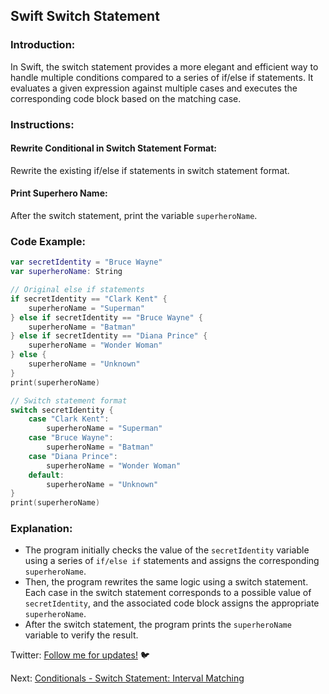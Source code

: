 ## Swift Switch Statement

### Introduction:

In Swift, the switch statement provides a more elegant and efficient way to handle multiple conditions compared to a series of if/else if statements. It evaluates a given expression against multiple cases and executes the corresponding code block based on the matching case.

### Instructions:

#### Rewrite Conditional in Switch Statement Format:

Rewrite the existing if/else if statements in switch statement format.

#### Print Superhero Name:

After the switch statement, print the variable `superheroName`.

### Code Example:

```swift
var secretIdentity = "Bruce Wayne"
var superheroName: String

// Original else if statements
if secretIdentity == "Clark Kent" {
    superheroName = "Superman"
} else if secretIdentity == "Bruce Wayne" {
    superheroName = "Batman"
} else if secretIdentity == "Diana Prince" {
    superheroName = "Wonder Woman"
} else {
    superheroName = "Unknown"
}
print(superheroName)

// Switch statement format
switch secretIdentity {
    case "Clark Kent":
        superheroName = "Superman"
    case "Bruce Wayne":
        superheroName = "Batman"
    case "Diana Prince":
        superheroName = "Wonder Woman"
    default:
        superheroName = "Unknown"
}
print(superheroName)
```

### Explanation:

- The program initially checks the value of the `secretIdentity` variable using a series of `if/else if` statements and assigns the corresponding `superheroName`.
- Then, the program rewrites the same logic using a switch statement. Each case in the switch statement corresponds to a possible value of `secretIdentity`, and the associated code block assigns the appropriate `superheroName`.
- After the switch statement, the program prints the `superheroName` variable to verify the result.

Twitter: [Follow me for updates!](https://twitter.com/bhushcodes) 🐦

Next: [Conditionals - Switch Statement: Interval Matching](/3/Conditionals_And_Logic/Switch%20Statement:%20Interval%20Matching/README.md)
